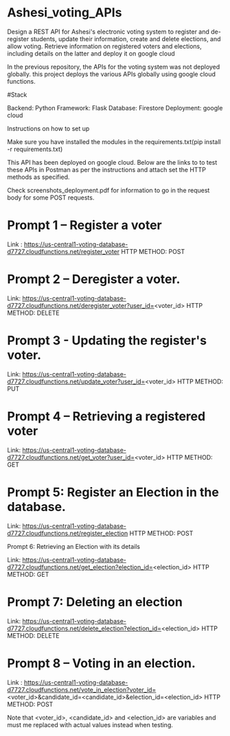 # Ashesi_voting_APIs
Design a REST API for Ashesi's electronic voting system to register and de-register students, update their information, create and delete elections, and allow voting. Retrieve information on registered voters and elections, including details on the latter and deploy it on google cloud

In the previous repository, the APIs for the voting system was not deployed globally. this project deploys the various APIs globally using google cloud functions.


#Stack

Backend: Python Framework: Flask Database: Firestore Deployment: google cloud

Instructions on how to set up

Make sure you have installed the modules in the requirements.txt(pip install -r requirements.txt)

This API has been deployed on google cloud. Below are the links to to test these APIs in Postman as per the instructions and attach set the HTTP methods as specified.

Check screenshots_deployment.pdf for information to go in the request body for some POST requests.

# Prompt 1 – Register a voter

Link : https://us-central1-voting-database-d7727.cloudfunctions.net/register_voter HTTP METHOD: POST

# Prompt 2 – Deregister a voter.

Link: https://us-central1-voting-database-d7727.cloudfunctions.net/deregister_voter?user_id=<voter_id> HTTP METHOD: DELETE

# Prompt 3 - Updating the register's voter.

Link: https://us-central1-voting-database-d7727.cloudfunctions.net/update_voter?user_id=<voter_id> HTTP METHOD: PUT

# Prompt 4 – Retrieving a registered voter

Link: https://us-central1-voting-database-d7727.cloudfunctions.net/get_voter?user_id=<voter_id> HTTP METHOD: GET

# Prompt 5: Register an Election in the database.

Link: https://us-central1-voting-database-d7727.cloudfunctions.net/register_election HTTP METHOD: POST

Prompt 6: Retrieving an Election with its details

Link: https://us-central1-voting-database-d7727.cloudfunctions.net/get_election?election_id=<election_id> HTTP METHOD: GET

# Prompt 7: Deleting an election

Link: https://us-central1-voting-database-d7727.cloudfunctions.net/delete_election?election_id=<election_id> HTTP METHOD: DELETE

# Prompt 8 – Voting in an election.

Link : https://us-central1-voting-database-d7727.cloudfunctions.net/vote_in_election?voter_id=<voter_id>&candidate_id=<candidate_id>&election_id=<election_id> HTTP METHOD: POST

Note that <voter_id>, <candidate_id> and <election_id> are variables and must me replaced with actual values instead when testing.
